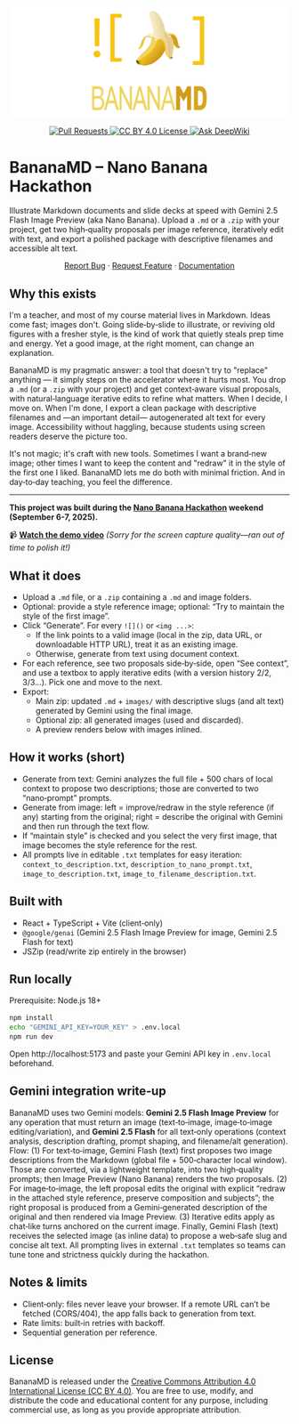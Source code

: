 ![BananaMD logo](assets/poster.png)

<p align="center">
  <a href="https://github.com/DavidLMS/bananamd/pulls">
    <img src="https://img.shields.io/badge/PRs-welcome-brightgreen.svg?longCache=true" alt="Pull Requests">
  </a>
  <a href="LICENSE">
      <img src="https://img.shields.io/badge/License-CC%20BY%204.0-yellow.svg?longCache=true" alt="CC BY 4.0 License">
    </a>
  <a href="https://deepwiki.com/DavidLMS/bananamd">
      <img src="https://deepwiki.com/badge.svg" alt="Ask DeepWiki">
    </a>
</p>

# BananaMD – Nano Banana Hackathon

Illustrate Markdown documents and slide decks at speed with Gemini 2.5 Flash Image Preview (aka Nano Banana). Upload a `.md` or a `.zip` with your project, get two high‑quality proposals per image reference, iteratively edit with text, and export a polished package with descriptive filenames and accessible alt text.

<p align="center">
    <a href="https://github.com/DavidLMS/bananamd/issues/new?assignees=&labels=bug&projects=&template=bug_report.md&title=%5BBUG%5D">Report Bug</a>
    ·
    <a href="https://github.com/DavidLMS/bananamd/issues/new?assignees=&labels=enhancement&projects=&template=feature_request.md&title=%5BREQUEST%5D">Request Feature</a>
    ·
    <a href="https://deepwiki.com/DavidLMS/bananamd">Documentation</a>
  </p>

## Why this exists

I'm a teacher, and most of my course material lives in Markdown. Ideas come fast; images don't. Going slide‑by‑slide to illustrate, or reviving old figures with a fresher style, is the kind of work that quietly steals prep time and energy. Yet a good image, at the right moment, can change an explanation.

BananaMD is my pragmatic answer: a tool that doesn't try to "replace" anything — it simply steps on the accelerator where it hurts most. You drop a `.md` (or a `.zip` with your project) and get context‑aware visual proposals, with natural‑language iterative edits to refine what matters. When I decide, I move on. When I'm done, I export a clean package with descriptive filenames and —an important detail— autogenerated alt text for every image. Accessibility without haggling, because students using screen readers deserve the picture too.

It's not magic; it's craft with new tools. Sometimes I want a brand‑new image; other times I want to keep the content and "redraw" it in the style of the first one I liked. BananaMD lets me do both with minimal friction. And in day‑to‑day teaching, you feel the difference.

---

**This project was built during the [Nano Banana Hackathon](https://www.kaggle.com/competitions/banana/) weekend (September 6-7, 2025).** 

📹 **[Watch the demo video](https://youtu.be/ls6mLKCrJXA)** *(Sorry for the screen capture quality—ran out of time to polish it!)*

## What it does

- Upload a `.md` file, or a `.zip` containing a `.md` and image folders.
- Optional: provide a style reference image; optional: “Try to maintain the style of the first image”.
- Click “Generate”. For every `![]()` or `<img ...>`:
  - If the link points to a valid image (local in the zip, data URL, or downloadable HTTP URL), treat it as an existing image.
  - Otherwise, generate from text using document context.
- For each reference, see two proposals side‑by‑side, open “See context”, and use a textbox to apply iterative edits (with a version history 2/2, 3/3…). Pick one and move to the next.
- Export:
  - Main zip: updated `.md` + `images/` with descriptive slugs (and alt text) generated by Gemini using the final image.
  - Optional zip: all generated images (used and discarded).
  - A preview renders below with images inlined.

## How it works (short)

- Generate from text: Gemini analyzes the full file + 500 chars of local context to propose two descriptions; those are converted to two “nano‑prompt” prompts.
- Generate from image: left = improve/redraw in the style reference (if any) starting from the original; right = describe the original with Gemini and then run through the text flow.
- If “maintain style” is checked and you select the very first image, that image becomes the style reference for the rest.
- All prompts live in editable `.txt` templates for easy iteration: `context_to_description.txt`, `description_to_nano_prompt.txt`, `image_to_description.txt`, `image_to_filename_description.txt`.

## Built with

- React + TypeScript + Vite (client‑only)
- `@google/genai` (Gemini 2.5 Flash Image Preview for image, Gemini 2.5 Flash for text)
- JSZip (read/write zip entirely in the browser)

## Run locally

Prerequisite: Node.js 18+

```bash
npm install
echo "GEMINI_API_KEY=YOUR_KEY" > .env.local
npm run dev
```

Open http://localhost:5173 and paste your Gemini API key in `.env.local` beforehand.

## Gemini integration write‑up

BananaMD uses two Gemini models: **Gemini 2.5 Flash Image Preview** for any operation that must return an image (text‑to‑image, image‑to‑image editing/variation), and **Gemini 2.5 Flash** for all text‑only operations (context analysis, description drafting, prompt shaping, and filename/alt generation). Flow: (1) For text‑to‑image, Gemini Flash (text) first proposes two image descriptions from the Markdown (global file + 500‑character local window). Those are converted, via a lightweight template, into two high‑quality prompts; then Image Preview (Nano Banana) renders the two proposals. (2) For image‑to‑image, the left proposal edits the original with explicit “redraw in the attached style reference, preserve composition and subjects”; the right proposal is produced from a Gemini‑generated description of the original and then rendered via Image Preview. (3) Iterative edits apply as chat‑like turns anchored on the current image. Finally, Gemini Flash (text) receives the selected image (as inline data) to propose a web‑safe slug and concise alt text. All prompting lives in external `.txt` templates so teams can tune tone and strictness quickly during the hackathon.

## Notes & limits

- Client‑only: files never leave your browser. If a remote URL can’t be fetched (CORS/404), the app falls back to generation from text.
- Rate limits: built‑in retries with backoff.
- Sequential generation per reference.

## License

BananaMD is released under the [Creative Commons Attribution 4.0 International License (CC BY 4.0)](https://creativecommons.org/licenses/by/4.0/). You are free to use, modify, and distribute the code and educational content for any purpose, including commercial use, as long as you provide appropriate attribution.

